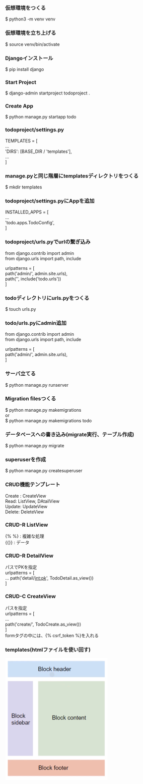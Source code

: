 ### 仮想環境をつくる
$ python3 -m venv venv

### 仮想環境を立ち上げる
$ source venv/bin/activate

### Djangoインストール
$ pip install django

### Start Project
$ django-admin startproject todoproject .

### Create App
$ python manage.py startapp todo

### todoproject/settings.py
TEMPLATES = [<br>
        ...<br>
        'DIRS': [BASE_DIR / 'templates'],<br>
        ...<br>
]

### manage.pyと同じ階層にtemplatesディレクトリをつくる
$ mkdir templates

### todoproject/settings.pyにAppを追加
INSTALLED_APPS = [<br>
    ...<br>
    'todo.apps.TodoConfig',<br>
]

### todoproject/urls.pyでurlの繋ぎ込み
from django.contrib import admin<br>
from django.urls import path, include<br>

urlpatterns = [<br>
    path('admin/', admin.site.urls),<br>
    path('', include('todo.urls'))<br>
]

### todoディレクトリにurls.pyをつくる
$ touch urls.py

### todo/urls.pyにadmin追加
from django.contrib import admin<br>
from django.urls import path, include<br>

urlpatterns = [<br>
    path('admin/', admin.site.urls),<br>
]

### サーバ立てる
$ python manage.py runserver

### Migration filesつくる
$ python manage.py makemigrations
<br>or<br>
$ python manage.py makemigrations todo

### データベースへの書き込み(migrate実行、テーブル作成)
$ python manage.py migrate

### superuserを作成
$ python manage.py createsuperuser

### CRUD機能テンプレート
Create : CreateView<br>
Read: ListView, DAtailView<br>
Update: UpdateView<br>
Delete: DeleteView<br>

### CRUD-R ListView
{% %} : 複雑な処理<br>
{{}} : データ<br>

### CRUD-R DetailView
パスでPKを指定<br>
urlpatterns = [<br>
    ...
    path('detail/<int:pk>', TodoDetail.as_view())<br>
]
### CRUD-C CreateView
パスを指定<br>
urlpatterns = [<br>
    ...<br>
    path('create/', TodoCreate.as_view())<br>
]<br>
formタグの中には、{% csrf_token %}を入れる


### templates(htmlファイルを使い回す)
<img src="templates/img/キャプチャ.PNG" alt="template_image">

